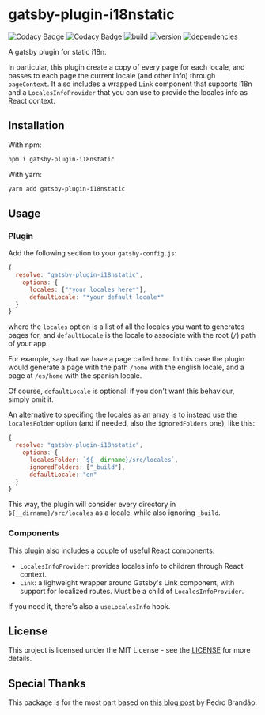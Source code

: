 # gatsby-plugin-i18nstatic

[![Codacy Badge](https://api.codacy.com/project/badge/Grade/d0fe5f17a62e4c0d8a28e5b520ca5061)](https://app.codacy.com/app/LucaCtt/gatsby-plugin-i18nstatic?utm_source=github.com&utm_medium=referral&utm_content=LucaCtt/gatsby-plugin-i18nstatic&utm_campaign=Badge_Grade_Dashboard)
[![Codacy Badge](https://api.codacy.com/project/badge/Coverage/3caa69feac2a46b0b4c5cdf230dc38e2)](https://www.codacy.com/app/LucaCtt/gatsby-plugin-i18nstatic?utm_source=github.com&utm_medium=referral&utm_content=LucaCtt/gatsby-plugin-i18nstatic&utm_campaign=Badge_Coverage)
[![build](https://img.shields.io/circleci/project/github/LucaCtt/gatsby-plugin-i18nstatic.svg)](https://circleci.com/gh/LucaCtt/gatsby-plugin-i18nstatic)
[![version](https://img.shields.io/npm/v/gatsby-plugin-i18nstatic.svg)](https://www.npmjs.com/package/gatsby-plugin-i18nstatic)
[![dependencies](https://img.shields.io/david/lucactt/gatsby-plugin-i18nstatic.svg)](https://www.npmjs.com/package/gatsby-plugin-i18nstatic)

A gatsby plugin for static i18n.

In particular, this plugin create a copy of every page for each locale, and passes to each page the current locale
(and other info) through `pageContext`.
It also includes a wrapped `Link` component that supports i18n and a `LocalesInfoProvider` that you can use to provide
the locales info as React context.

## Installation

With npm:

```sh
npm i gatsby-plugin-i18nstatic
```

With yarn:

```sh
yarn add gatsby-plugin-i18nstatic
```

## Usage

### Plugin

Add the following section to your `gatsby-config.js`:

```js
{
  resolve: "gatsby-plugin-i18nstatic",
    options: {
      locales: ["*your locales here*"],
      defaultLocale: "*your default locale*"
  }
}
```

where the `locales` option is a list of all the locales you want to generates pages for, and `defaultLocale`
is the locale to associate with the root (`/`) path of your app.

For example, say that we have a page called `home`. In this case the plugin would generate a page with the path
`/home` with the english locale, and a page at `/es/home` with the spanish locale.

Of course, `defaultLocale` is optional: if you don't want this behaviour, simply omit it.

An alternative to specifing the locales as an array is to instead use the `localesFolder` option (and if needed, also the
`ignoredFolders` one), like this:

```js
{
  resolve: "gatsby-plugin-i18nstatic",
    options: {
      localesFolder: `${__dirname}/src/locales`,
      ignoredFolders: ["_build"],
      defaultLocale: "en"
  }
}
```

This way, the plugin will consider every directory in `${__dirname}/src/locales` as a locale, while
also ignoring `_build`.

### Components

This plugin also includes a couple of useful React components:

- `LocalesInfoProvider`: provides locales info to children through React context.
- `Link`: a lighweight wrapper around Gatsby's Link component, with support for localized routes. Must be a child
  of `LocalesInfoProvider`.

If you need it, there's also a `useLocalesInfo` hook.

## License

This project is licensed under the MIT License - see the [LICENSE](LICENSE.md) for more details.

## Special Thanks

This package is for the most part based on
[this blog post](https://blog.significa.pt/i18n-with-gatsby-528607b4da81) by Pedro Brandão.
